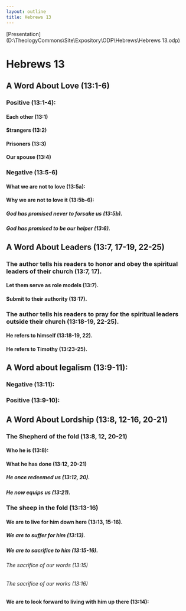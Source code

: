 ```yaml
---
layout: outline
title: Hebrews 13
---
```

[Presentation](D:\TheologyCommons\Site\Expository\ODP\Hebrews\Hebrews 13.odp)
# Hebrews 13 
## A Word About Love (13:1-6) 
###  Positive (13:1-4): 
####  Each other (13:1) 
####  Strangers (13:2) 
####  Prisoners (13:3) 
####  Our spouse (13:4) 
###  Negative (13:5-6) 
####  What we are not to love (13:5a): 
####  Why we are not to love it (13:5b-6): 
#####  God has promised never to forsake us (13:5b). 
#####  God has promised to be our helper (13:6). 
## A Word About Leaders (13:7, 17-19, 22-25) 
###  The author tells his readers to honor and obey the spiritual leaders of their church (13:7, 17). 
####  Let them serve as role models (13:7). 
####  Submit to their authority (13:17). 
###  The author tells his readers to pray for the spiritual leaders outside their church (13:18-19, 22-25). 
####  He refers to himself (13:18-19, 22). 
####  He refers to Timothy (13:23-25). 
## A Word about legalism (13:9-11): 
###  Negative (13:11): 
###  Positive (13:9-10): 
## A Word About Lordship (13:8, 12-16, 20-21) 
###  The Shepherd of the fold (13:8, 12, 20-21) 
####  Who he is (13:8): 
####  What he has done (13:12, 20-21) 
#####  He once redeemed us (13:12, 20). 
#####  He now equips us (13:21). 
###  The sheep in the fold (13:13-16) 
####  We are to live for him down here (13:13, 15-16). 
#####  We are to suffer for him (13:13). 
#####  We are to sacrifice to him (13:15-16). 
######  The sacrifice of our words (13:15) 
######  The sacrifice of our works (13:16) 
####  We are to look forward to living with him up there (13:14):
